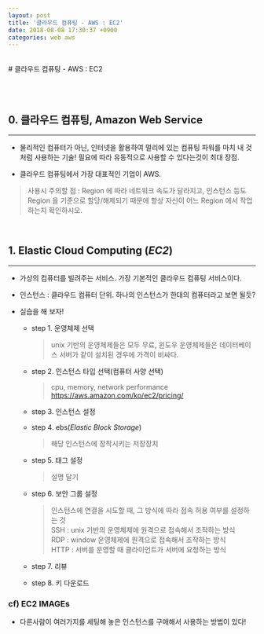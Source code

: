 ```yaml
---
layout: post
title: '클라우드 컴퓨팅 - AWS : EC2'
date: 2018-08-08 17:30:37 +0900
categories: web aws
---
```


<br>
# 클라우드 컴퓨팅 - AWS : EC2

<br><br>

## 0. 클라우드 컴퓨팅, Amazon Web Service

---

- 물리적인 컴퓨터가 아닌, 인터넷을 활용하여 멀리에 있는 컴퓨팅 파워를 마치 내 것처럼 사용하는 기술! 필요에 따라 유동적으로 사용할 수 있다는것이 최대 장점.

- 클라우드 컴퓨팅에서 가장 대표적인 기업이 AWS.

> 사용시 주의할 점 : Region 에 따라 네트워크 속도가 달라지고, 인스턴스 등도 Region 을 기준으로 할당/해제되기 때문에 항상 자신이 어느 Region 에서 작업하는지 확인하시오.

<br>

## 1. Elastic Cloud Computing (_EC2_)

---

- 가상의 컴퓨터를 빌려주는 서비스. 가장 기본적인 클라우드 컴퓨팅 서비스이다.

- 인스턴스 : 클라우드 컴퓨터 단위. 하나의 인스턴스가 한대의 컴퓨터라고 보면 될듯?

- 실습을 해 보자!

  - step 1. 운영체제 선택

    > unix 기반의 운영체제들은 모두 무료, 윈도우 운영체제들은 데이터베이스 서버가 같이 설치된 경우에 가격이 비싸다.

  - step 2. 인스턴스 타입 선택(컴퓨터 사양 선택)

    > cpu, memory, network performance
    > https://aws.amazon.com/ko/ec2/pricing/

  - step 3. 인스턴스 설정

  - step 4. ebs(_Elastic Block Storage_)

    > 해당 인스턴스에 장착시키는 저장장치

  - step 5. 태그 설정

    > 설명 달기

  - step 6. 보안 그룹 설정

    > 인스턴스에 연결을 시도할 때, 그 방식에 따라 접속 허용 여부를 설정하는 것<br>
    > SSH : unix 기반의 운영체제에 원격으로 접속해서 조작하는 방식<br>
    > RDP : window 운영체제에 원격으로 접속해서 조작하는 방식<br>
    > HTTP : 서버를 운영할 때 클라이언트가 서버에 요청하는 방식<br>

  - step 7. 리뷰

  - step 8. 키 다운로드

### cf) EC2 IMAGEs

- 다른사람이 여러가지를 세팅해 놓은 인스턴스를 구매해서 사용하는 방법이 있다!
